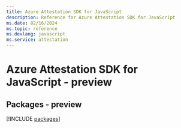 ```yaml
---
title: Azure Attestation SDK for JavaScript
description: Reference for Azure Attestation SDK for JavaScript
ms.date: 02/16/2024
ms.topic: reference
ms.devlang: javascript
ms.service: attestation
---
```

# Azure Attestation SDK for JavaScript - preview
## Packages - preview
[!INCLUDE [packages](attestation-index.md)]